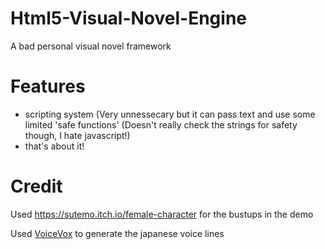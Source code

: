 # Html5-Visual-Novel-Engine

A bad personal visual novel framework

# Features
- scripting system (Very unnessecary but it can pass text and use some limited 'safe functions' (Doesn't really check the strings for safety though, I hate javascript!)
- that's about it!

# Credit

Used https://sutemo.itch.io/female-character for the bustups in the demo

Used [VoiceVox](https://voicevox.hiroshiba.jp/) to generate the japanese voice lines
